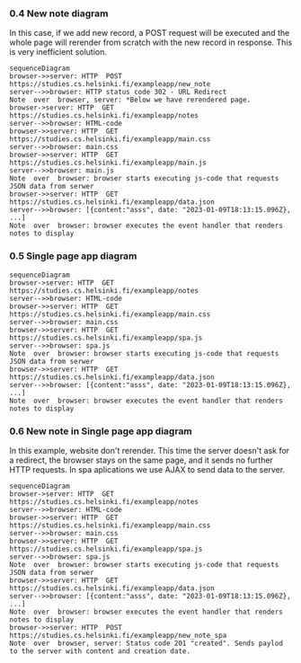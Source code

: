 ### 0.4 New note diagram
In this case, if we add new record, a POST request will be executed and the whole page will rerender from scratch with the new record in response.
This is very inefficient solution. 
```mermaid
sequenceDiagram
browser->>server: HTTP  POST  https://studies.cs.helsinki.fi/exampleapp/new_note 
server-->>browser: HTTP status code 302 - URL Redirect
Note  over  browser, server: *Below we have rerendered page.
browser->server: HTTP  GET  https://studies.cs.helsinki.fi/exampleapp/notes
server-->>browser: HTML-code
browser->>server: HTTP  GET  https://studies.cs.helsinki.fi/exampleapp/main.css
server-->>browser: main.css
browser->>server: HTTP  GET  https://studies.cs.helsinki.fi/exampleapp/main.js
server-->>browser: main.js
Note  over  browser: browser starts executing js-code that requests JSON data from serwer
browser->>server: HTTP  GET  https://studies.cs.helsinki.fi/exampleapp/data.json
server-->>browser: [{content:"asss", date: "2023-01-09T18:13:15.096Z}, ...]
Note  over  browser: browser executes the event handler that renders notes to display
```
### 0.5 Single page app diagram
```mermaid
sequenceDiagram
browser->server: HTTP  GET  https://studies.cs.helsinki.fi/exampleapp/notes
server-->>browser: HTML-code
browser->>server: HTTP  GET  https://studies.cs.helsinki.fi/exampleapp/main.css
server-->>browser: main.css
browser->>server: HTTP  GET  https://studies.cs.helsinki.fi/exampleapp/spa.js
server-->>browser: spa.js
Note  over  browser: browser starts executing js-code that requests JSON data from serwer
browser->>server: HTTP  GET  https://studies.cs.helsinki.fi/exampleapp/data.json
server-->>browser: [{content:"asss", date: "2023-01-09T18:13:15.096Z}, ...]
Note  over  browser: browser executes the event handler that renders notes to display

```
### 0.6 New note in Single page app diagram
In this example, website don't rerender. This time the server doesn't ask for a redirect, the browser stays on the same page, and it sends no further HTTP requests. In spa aplications we use AJAX to send data to the server. 
``` mermaid
sequenceDiagram
browser->server: HTTP  GET  https://studies.cs.helsinki.fi/exampleapp/notes
server-->>browser: HTML-code
browser->>server: HTTP  GET  https://studies.cs.helsinki.fi/exampleapp/main.css
server-->>browser: main.css
browser->>server: HTTP  GET  https://studies.cs.helsinki.fi/exampleapp/spa.js
server-->>browser: spa.js
Note  over  browser: browser starts executing js-code that requests JSON data from serwer
browser->>server: HTTP  GET  https://studies.cs.helsinki.fi/exampleapp/data.json
server-->>browser: [{content:"asss", date: "2023-01-09T18:13:15.096Z}, ...]
Note  over  browser: browser executes the event handler that renders notes to display
browser->>server: HTTP  POST  https://studies.cs.helsinki.fi/exampleapp/new_note_spa
Note  over  browser, server: Status code 201 "created". Sends paylod to the server with content and creation date. 
```